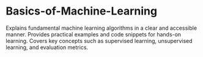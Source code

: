 # Basics-of-Machine-Learning
Explains fundamental machine learning algorithms in a clear and accessible manner. Provides practical examples and code snippets for hands-on learning. Covers key concepts such as supervised learning, unsupervised learning, and evaluation metrics.
